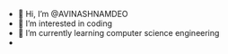 - 👋 Hi, I’m @AVINASHNAMDEO
- 👀 I’m interested in coding
- 🌱 I’m currently learning computer science engineering 
-
<!---
AVINASHNAMDEO/AVINASHNAMDEO is a ✨ special ✨ repository because its `README.md` (this file) appears on your GitHub profile.
You can click the Preview link to take a look at your changes.
--->
